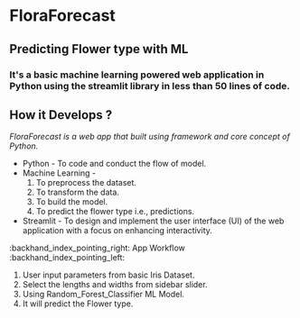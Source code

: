 # FloraForecast
## Predicting Flower type with ML
### It's a basic machine learning powered web application in Python using the streamlit library in less than 50 lines of code.

## How it Develops ?
*FloraForecast is a web app that built using framework and core concept of Python.*

* Python - To code and conduct the flow of model.
* Machine Learning -
     1. To preprocess the dataset.
     2. To transform the data.
     3. To build the model.
     4. To predict the flower type i.e., predictions.
* Streamlit - To design and implement the user interface (UI) of the web application with a focus on enhancing interactivity.

:backhand_index_pointing_right: App Workflow :backhand_index_pointing_left:
1. User input parameters from basic Iris Dataset.
2. Select the lengths and widths from sidebar slider.
3. Using Random_Forest_Classifier ML Model.
4. It will predict the Flower type.
